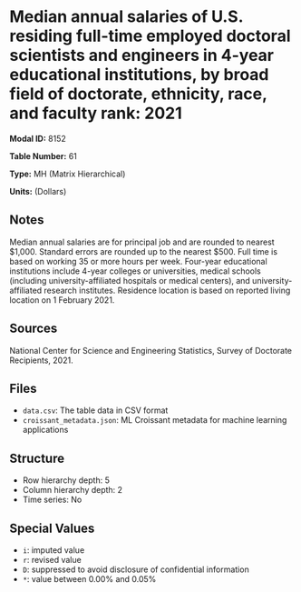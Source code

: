 # Median annual salaries of U.S. residing full-time employed doctoral scientists and engineers in 4-year educational institutions, by broad field of doctorate, ethnicity, race, and faculty rank: 2021

**Modal ID:** 8152

**Table Number:** 61

**Type:** MH (Matrix Hierarchical)

**Units:** (Dollars)

## Notes

Median annual salaries are for principal job and are rounded to nearest $1,000. Standard errors are rounded up to the nearest $500. Full time is based on working 35 or more hours per week. Four-year educational institutions include 4-year colleges or universities, medical schools (including university-affiliated hospitals or medical centers), and university-affiliated research institutes. Residence location is based on reported living location on 1 February 2021.

## Sources

National Center for Science and Engineering Statistics, Survey of Doctorate Recipients, 2021.

## Files

- `data.csv`: The table data in CSV format
- `croissant_metadata.json`: ML Croissant metadata for machine learning applications

## Structure

- Row hierarchy depth: 5
- Column hierarchy depth: 2
- Time series: No

## Special Values

- `i`: imputed value
- `r`: revised value
- `D`: suppressed to avoid disclosure of confidential information
- `*`: value between 0.00% and 0.05%
